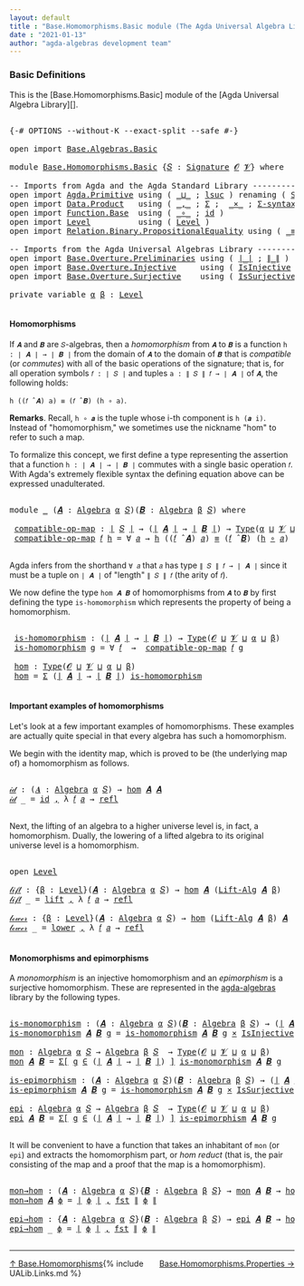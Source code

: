 ```yaml
---
layout: default
title : "Base.Homomorphisms.Basic module (The Agda Universal Algebra Library)"
date : "2021-01-13"
author: "agda-algebras development team"
---
```


### <a id="basic-definitions">Basic Definitions</a>

This is the [Base.Homomorphisms.Basic] module of the [Agda Universal Algebra Library][].

<pre class="Agda">

<a id="323" class="Symbol">{-#</a> <a id="327" class="Keyword">OPTIONS</a> <a id="335" class="Pragma">--without-K</a> <a id="347" class="Pragma">--exact-split</a> <a id="361" class="Pragma">--safe</a> <a id="368" class="Symbol">#-}</a>

<a id="373" class="Keyword">open</a> <a id="378" class="Keyword">import</a> <a id="385" href="Base.Algebras.Basic.html" class="Module">Base.Algebras.Basic</a>

<a id="406" class="Keyword">module</a> <a id="413" href="Base.Homomorphisms.Basic.html" class="Module">Base.Homomorphisms.Basic</a> <a id="438" class="Symbol">{</a><a id="439" href="Base.Homomorphisms.Basic.html#439" class="Bound">𝑆</a> <a id="441" class="Symbol">:</a> <a id="443" href="Base.Algebras.Basic.html#3888" class="Function">Signature</a> <a id="453" href="Base.Algebras.Basic.html#1160" class="Generalizable">𝓞</a> <a id="455" href="Base.Algebras.Basic.html#1162" class="Generalizable">𝓥</a><a id="456" class="Symbol">}</a> <a id="458" class="Keyword">where</a>

<a id="465" class="Comment">-- Imports from Agda and the Agda Standard Library --------------------------------</a>
<a id="549" class="Keyword">open</a> <a id="554" class="Keyword">import</a> <a id="561" href="Agda.Primitive.html" class="Module">Agda.Primitive</a> <a id="576" class="Keyword">using</a> <a id="582" class="Symbol">(</a> <a id="584" href="Agda.Primitive.html#810" class="Primitive Operator">_⊔_</a> <a id="588" class="Symbol">;</a> <a id="590" href="Agda.Primitive.html#780" class="Primitive">lsuc</a> <a id="595" class="Symbol">)</a> <a id="597" class="Keyword">renaming</a> <a id="606" class="Symbol">(</a> <a id="608" href="Agda.Primitive.html#326" class="Primitive">Set</a> <a id="612" class="Symbol">to</a> <a id="615" class="Primitive">Type</a> <a id="620" class="Symbol">)</a>
<a id="622" class="Keyword">open</a> <a id="627" class="Keyword">import</a> <a id="634" href="Data.Product.html" class="Module">Data.Product</a>   <a id="649" class="Keyword">using</a> <a id="655" class="Symbol">(</a> <a id="657" href="Agda.Builtin.Sigma.html#236" class="InductiveConstructor Operator">_,_</a> <a id="661" class="Symbol">;</a> <a id="663" href="Agda.Builtin.Sigma.html#166" class="Record">Σ</a> <a id="665" class="Symbol">;</a>  <a id="668" href="Data.Product.html#1167" class="Function Operator">_×_</a> <a id="672" class="Symbol">;</a> <a id="674" href="Data.Product.html#916" class="Function">Σ-syntax</a><a id="682" class="Symbol">)</a> <a id="684" class="Keyword">renaming</a> <a id="693" class="Symbol">(</a> <a id="695" href="Agda.Builtin.Sigma.html#252" class="Field">proj₁</a> <a id="701" class="Symbol">to</a> <a id="704" class="Field">fst</a> <a id="708" class="Symbol">)</a>
<a id="710" class="Keyword">open</a> <a id="715" class="Keyword">import</a> <a id="722" href="Function.Base.html" class="Module">Function.Base</a>  <a id="737" class="Keyword">using</a> <a id="743" class="Symbol">(</a> <a id="745" href="Function.Base.html#1031" class="Function Operator">_∘_</a> <a id="749" class="Symbol">;</a> <a id="751" href="Function.Base.html#615" class="Function">id</a> <a id="754" class="Symbol">)</a>
<a id="756" class="Keyword">open</a> <a id="761" class="Keyword">import</a> <a id="768" href="Level.html" class="Module">Level</a>          <a id="783" class="Keyword">using</a> <a id="789" class="Symbol">(</a> <a id="791" href="Agda.Primitive.html#597" class="Postulate">Level</a> <a id="797" class="Symbol">)</a>
<a id="799" class="Keyword">open</a> <a id="804" class="Keyword">import</a> <a id="811" href="Relation.Binary.PropositionalEquality.html" class="Module">Relation.Binary.PropositionalEquality</a> <a id="849" class="Keyword">using</a> <a id="855" class="Symbol">(</a> <a id="857" href="Agda.Builtin.Equality.html#151" class="Datatype Operator">_≡_</a> <a id="861" class="Symbol">;</a> <a id="863" href="Agda.Builtin.Equality.html#208" class="InductiveConstructor">refl</a> <a id="868" class="Symbol">)</a>

<a id="871" class="Comment">-- Imports from the Agda Universal Algebras Library --------------------------------</a>
<a id="956" class="Keyword">open</a> <a id="961" class="Keyword">import</a> <a id="968" href="Base.Overture.Preliminaries.html" class="Module">Base.Overture.Preliminaries</a> <a id="996" class="Keyword">using</a> <a id="1002" class="Symbol">(</a> <a id="1004" href="Base.Overture.Preliminaries.html#4402" class="Function Operator">∣_∣</a> <a id="1008" class="Symbol">;</a> <a id="1010" href="Base.Overture.Preliminaries.html#4440" class="Function Operator">∥_∥</a> <a id="1014" class="Symbol">)</a>
<a id="1016" class="Keyword">open</a> <a id="1021" class="Keyword">import</a> <a id="1028" href="Base.Overture.Injective.html" class="Module">Base.Overture.Injective</a>     <a id="1056" class="Keyword">using</a> <a id="1062" class="Symbol">(</a> <a id="1064" href="Base.Overture.Injective.html#1280" class="Function">IsInjective</a> <a id="1076" class="Symbol">)</a>
<a id="1078" class="Keyword">open</a> <a id="1083" class="Keyword">import</a> <a id="1090" href="Base.Overture.Surjective.html" class="Module">Base.Overture.Surjective</a>    <a id="1118" class="Keyword">using</a> <a id="1124" class="Symbol">(</a> <a id="1126" href="Base.Overture.Surjective.html#1692" class="Function">IsSurjective</a> <a id="1139" class="Symbol">)</a>

<a id="1142" class="Keyword">private</a> <a id="1150" class="Keyword">variable</a> <a id="1159" href="Base.Homomorphisms.Basic.html#1159" class="Generalizable">α</a> <a id="1161" href="Base.Homomorphisms.Basic.html#1161" class="Generalizable">β</a> <a id="1163" class="Symbol">:</a> <a id="1165" href="Agda.Primitive.html#597" class="Postulate">Level</a>

</pre>

#### <a id="homomorphisms">Homomorphisms</a>

If `𝑨` and `𝑩` are `𝑆`-algebras, then a *homomorphism* from `𝑨` to `𝑩` is a function `h : ∣ 𝑨 ∣ → ∣ 𝑩 ∣` from the domain of `𝑨` to the domain of `𝑩` that is *compatible* (or *commutes*) with all of the basic operations of the signature; that is, for all operation symbols `𝑓 : ∣ 𝑆 ∣` and tuples `a : ∥ 𝑆 ∥ 𝑓 → ∣ 𝑨 ∣` of `𝑨`, the following holds:

`h ((𝑓 ̂ 𝑨) a) ≡ (𝑓 ̂ 𝑩) (h ∘ a)`.

**Remarks**. Recall, `h ∘ 𝒂` is the tuple whose i-th component is `h (𝒂 i)`. Instead of "homomorphism," we sometimes use the nickname "hom" to refer to such a map.

To formalize this concept, we first define a type representing the assertion that a function `h : ∣ 𝑨 ∣ → ∣ 𝑩 ∣` commutes with a single basic operation `𝑓`.  With Agda's extremely flexible syntax the defining equation above can be expressed unadulterated.

<pre class="Agda">

<a id="2049" class="Keyword">module</a> <a id="2056" href="Base.Homomorphisms.Basic.html#2056" class="Module">_</a> <a id="2058" class="Symbol">(</a><a id="2059" href="Base.Homomorphisms.Basic.html#2059" class="Bound">𝑨</a> <a id="2061" class="Symbol">:</a> <a id="2063" href="Base.Algebras.Basic.html#6257" class="Function">Algebra</a> <a id="2071" href="Base.Homomorphisms.Basic.html#1159" class="Generalizable">α</a> <a id="2073" href="Base.Homomorphisms.Basic.html#439" class="Bound">𝑆</a><a id="2074" class="Symbol">)(</a><a id="2076" href="Base.Homomorphisms.Basic.html#2076" class="Bound">𝑩</a> <a id="2078" class="Symbol">:</a> <a id="2080" href="Base.Algebras.Basic.html#6257" class="Function">Algebra</a> <a id="2088" href="Base.Homomorphisms.Basic.html#1161" class="Generalizable">β</a> <a id="2090" href="Base.Homomorphisms.Basic.html#439" class="Bound">𝑆</a><a id="2091" class="Symbol">)</a> <a id="2093" class="Keyword">where</a>

 <a id="2101" href="Base.Homomorphisms.Basic.html#2101" class="Function">compatible-op-map</a> <a id="2119" class="Symbol">:</a> <a id="2121" href="Base.Overture.Preliminaries.html#4402" class="Function Operator">∣</a> <a id="2123" href="Base.Homomorphisms.Basic.html#439" class="Bound">𝑆</a> <a id="2125" href="Base.Overture.Preliminaries.html#4402" class="Function Operator">∣</a> <a id="2127" class="Symbol">→</a> <a id="2129" class="Symbol">(</a><a id="2130" href="Base.Overture.Preliminaries.html#4402" class="Function Operator">∣</a> <a id="2132" href="Base.Homomorphisms.Basic.html#2059" class="Bound">𝑨</a> <a id="2134" href="Base.Overture.Preliminaries.html#4402" class="Function Operator">∣</a> <a id="2136" class="Symbol">→</a> <a id="2138" href="Base.Overture.Preliminaries.html#4402" class="Function Operator">∣</a> <a id="2140" href="Base.Homomorphisms.Basic.html#2076" class="Bound">𝑩</a> <a id="2142" href="Base.Overture.Preliminaries.html#4402" class="Function Operator">∣</a><a id="2143" class="Symbol">)</a> <a id="2145" class="Symbol">→</a> <a id="2147" href="Base.Homomorphisms.Basic.html#615" class="Primitive">Type</a><a id="2151" class="Symbol">(</a><a id="2152" href="Base.Homomorphisms.Basic.html#2071" class="Bound">α</a> <a id="2154" href="Agda.Primitive.html#810" class="Primitive Operator">⊔</a> <a id="2156" href="Base.Homomorphisms.Basic.html#455" class="Bound">𝓥</a> <a id="2158" href="Agda.Primitive.html#810" class="Primitive Operator">⊔</a> <a id="2160" href="Base.Homomorphisms.Basic.html#2088" class="Bound">β</a><a id="2161" class="Symbol">)</a>
 <a id="2164" href="Base.Homomorphisms.Basic.html#2101" class="Function">compatible-op-map</a> <a id="2182" href="Base.Homomorphisms.Basic.html#2182" class="Bound">𝑓</a> <a id="2184" href="Base.Homomorphisms.Basic.html#2184" class="Bound">h</a> <a id="2186" class="Symbol">=</a> <a id="2188" class="Symbol">∀</a> <a id="2190" href="Base.Homomorphisms.Basic.html#2190" class="Bound">𝑎</a> <a id="2192" class="Symbol">→</a> <a id="2194" href="Base.Homomorphisms.Basic.html#2184" class="Bound">h</a> <a id="2196" class="Symbol">((</a><a id="2198" href="Base.Homomorphisms.Basic.html#2182" class="Bound">𝑓</a> <a id="2200" href="Base.Algebras.Basic.html#9364" class="Function Operator">̂</a> <a id="2202" href="Base.Homomorphisms.Basic.html#2059" class="Bound">𝑨</a><a id="2203" class="Symbol">)</a> <a id="2205" href="Base.Homomorphisms.Basic.html#2190" class="Bound">𝑎</a><a id="2206" class="Symbol">)</a> <a id="2208" href="Agda.Builtin.Equality.html#151" class="Datatype Operator">≡</a> <a id="2210" class="Symbol">(</a><a id="2211" href="Base.Homomorphisms.Basic.html#2182" class="Bound">𝑓</a> <a id="2213" href="Base.Algebras.Basic.html#9364" class="Function Operator">̂</a> <a id="2215" href="Base.Homomorphisms.Basic.html#2076" class="Bound">𝑩</a><a id="2216" class="Symbol">)</a> <a id="2218" class="Symbol">(</a><a id="2219" href="Base.Homomorphisms.Basic.html#2184" class="Bound">h</a> <a id="2221" href="Function.Base.html#1031" class="Function Operator">∘</a> <a id="2223" href="Base.Homomorphisms.Basic.html#2190" class="Bound">𝑎</a><a id="2224" class="Symbol">)</a>

</pre>

Agda infers from the shorthand `∀ 𝑎` that `𝑎` has type `∥ 𝑆 ∥ 𝑓 → ∣ 𝑨 ∣` since it must be a tuple on `∣ 𝑨 ∣` of "length" `∥ 𝑆 ∥ 𝑓` (the arity of `𝑓`).

We now define the type `hom 𝑨 𝑩` of homomorphisms from `𝑨` to `𝑩` by first defining the type `is-homomorphism` which represents the property of being a homomorphism.

<pre class="Agda">

 <a id="2573" href="Base.Homomorphisms.Basic.html#2573" class="Function">is-homomorphism</a> <a id="2589" class="Symbol">:</a> <a id="2591" class="Symbol">(</a><a id="2592" href="Base.Overture.Preliminaries.html#4402" class="Function Operator">∣</a> <a id="2594" href="Base.Homomorphisms.Basic.html#2059" class="Bound">𝑨</a> <a id="2596" href="Base.Overture.Preliminaries.html#4402" class="Function Operator">∣</a> <a id="2598" class="Symbol">→</a> <a id="2600" href="Base.Overture.Preliminaries.html#4402" class="Function Operator">∣</a> <a id="2602" href="Base.Homomorphisms.Basic.html#2076" class="Bound">𝑩</a> <a id="2604" href="Base.Overture.Preliminaries.html#4402" class="Function Operator">∣</a><a id="2605" class="Symbol">)</a> <a id="2607" class="Symbol">→</a> <a id="2609" href="Base.Homomorphisms.Basic.html#615" class="Primitive">Type</a><a id="2613" class="Symbol">(</a><a id="2614" href="Base.Homomorphisms.Basic.html#453" class="Bound">𝓞</a> <a id="2616" href="Agda.Primitive.html#810" class="Primitive Operator">⊔</a> <a id="2618" href="Base.Homomorphisms.Basic.html#455" class="Bound">𝓥</a> <a id="2620" href="Agda.Primitive.html#810" class="Primitive Operator">⊔</a> <a id="2622" href="Base.Homomorphisms.Basic.html#2071" class="Bound">α</a> <a id="2624" href="Agda.Primitive.html#810" class="Primitive Operator">⊔</a> <a id="2626" href="Base.Homomorphisms.Basic.html#2088" class="Bound">β</a><a id="2627" class="Symbol">)</a>
 <a id="2630" href="Base.Homomorphisms.Basic.html#2573" class="Function">is-homomorphism</a> <a id="2646" href="Base.Homomorphisms.Basic.html#2646" class="Bound">g</a> <a id="2648" class="Symbol">=</a> <a id="2650" class="Symbol">∀</a> <a id="2652" href="Base.Homomorphisms.Basic.html#2652" class="Bound">𝑓</a>  <a id="2655" class="Symbol">→</a>  <a id="2658" href="Base.Homomorphisms.Basic.html#2101" class="Function">compatible-op-map</a> <a id="2676" href="Base.Homomorphisms.Basic.html#2652" class="Bound">𝑓</a> <a id="2678" href="Base.Homomorphisms.Basic.html#2646" class="Bound">g</a>

 <a id="2682" href="Base.Homomorphisms.Basic.html#2682" class="Function">hom</a> <a id="2686" class="Symbol">:</a> <a id="2688" href="Base.Homomorphisms.Basic.html#615" class="Primitive">Type</a><a id="2692" class="Symbol">(</a><a id="2693" href="Base.Homomorphisms.Basic.html#453" class="Bound">𝓞</a> <a id="2695" href="Agda.Primitive.html#810" class="Primitive Operator">⊔</a> <a id="2697" href="Base.Homomorphisms.Basic.html#455" class="Bound">𝓥</a> <a id="2699" href="Agda.Primitive.html#810" class="Primitive Operator">⊔</a> <a id="2701" href="Base.Homomorphisms.Basic.html#2071" class="Bound">α</a> <a id="2703" href="Agda.Primitive.html#810" class="Primitive Operator">⊔</a> <a id="2705" href="Base.Homomorphisms.Basic.html#2088" class="Bound">β</a><a id="2706" class="Symbol">)</a>
 <a id="2709" href="Base.Homomorphisms.Basic.html#2682" class="Function">hom</a> <a id="2713" class="Symbol">=</a> <a id="2715" href="Agda.Builtin.Sigma.html#166" class="Record">Σ</a> <a id="2717" class="Symbol">(</a><a id="2718" href="Base.Overture.Preliminaries.html#4402" class="Function Operator">∣</a> <a id="2720" href="Base.Homomorphisms.Basic.html#2059" class="Bound">𝑨</a> <a id="2722" href="Base.Overture.Preliminaries.html#4402" class="Function Operator">∣</a> <a id="2724" class="Symbol">→</a> <a id="2726" href="Base.Overture.Preliminaries.html#4402" class="Function Operator">∣</a> <a id="2728" href="Base.Homomorphisms.Basic.html#2076" class="Bound">𝑩</a> <a id="2730" href="Base.Overture.Preliminaries.html#4402" class="Function Operator">∣</a><a id="2731" class="Symbol">)</a> <a id="2733" href="Base.Homomorphisms.Basic.html#2573" class="Function">is-homomorphism</a>

</pre>



#### <a id="important-exmples-of-homomorphisms">Important examples of homomorphisms</a>

Let's look at a few important examples of homomorphisms. These examples are actually quite special in that every algebra has such a homomorphism.

We begin with the identity map, which is proved to be (the underlying map of) a homomorphism as follows.

<pre class="Agda">

<a id="𝒾𝒹"></a><a id="3120" href="Base.Homomorphisms.Basic.html#3120" class="Function">𝒾𝒹</a> <a id="3123" class="Symbol">:</a> <a id="3125" class="Symbol">(</a><a id="3126" href="Base.Homomorphisms.Basic.html#3126" class="Bound">𝑨</a> <a id="3128" class="Symbol">:</a> <a id="3130" href="Base.Algebras.Basic.html#6257" class="Function">Algebra</a> <a id="3138" href="Base.Homomorphisms.Basic.html#1159" class="Generalizable">α</a> <a id="3140" href="Base.Homomorphisms.Basic.html#439" class="Bound">𝑆</a><a id="3141" class="Symbol">)</a> <a id="3143" class="Symbol">→</a> <a id="3145" href="Base.Homomorphisms.Basic.html#2682" class="Function">hom</a> <a id="3149" href="Base.Homomorphisms.Basic.html#3126" class="Bound">𝑨</a> <a id="3151" href="Base.Homomorphisms.Basic.html#3126" class="Bound">𝑨</a>
<a id="3153" href="Base.Homomorphisms.Basic.html#3120" class="Function">𝒾𝒹</a> <a id="3156" class="Symbol">_</a> <a id="3158" class="Symbol">=</a> <a id="3160" href="Function.Base.html#615" class="Function">id</a> <a id="3163" href="Agda.Builtin.Sigma.html#236" class="InductiveConstructor Operator">,</a> <a id="3165" class="Symbol">λ</a> <a id="3167" href="Base.Homomorphisms.Basic.html#3167" class="Bound">𝑓</a> <a id="3169" href="Base.Homomorphisms.Basic.html#3169" class="Bound">𝑎</a> <a id="3171" class="Symbol">→</a> <a id="3173" href="Agda.Builtin.Equality.html#208" class="InductiveConstructor">refl</a>

</pre>

Next, the lifting of an algebra to a higher universe level is, in fact, a homomorphism. Dually, the lowering of a lifted algebra to its original universe level is a homomorphism.

<pre class="Agda">

<a id="3385" class="Keyword">open</a> <a id="3390" href="Level.html" class="Module">Level</a>

<a id="𝓁𝒾𝒻𝓉"></a><a id="3397" href="Base.Homomorphisms.Basic.html#3397" class="Function">𝓁𝒾𝒻𝓉</a> <a id="3402" class="Symbol">:</a> <a id="3404" class="Symbol">{</a><a id="3405" href="Base.Homomorphisms.Basic.html#3405" class="Bound">β</a> <a id="3407" class="Symbol">:</a> <a id="3409" href="Agda.Primitive.html#597" class="Postulate">Level</a><a id="3414" class="Symbol">}(</a><a id="3416" href="Base.Homomorphisms.Basic.html#3416" class="Bound">𝑨</a> <a id="3418" class="Symbol">:</a> <a id="3420" href="Base.Algebras.Basic.html#6257" class="Function">Algebra</a> <a id="3428" href="Base.Homomorphisms.Basic.html#1159" class="Generalizable">α</a> <a id="3430" href="Base.Homomorphisms.Basic.html#439" class="Bound">𝑆</a><a id="3431" class="Symbol">)</a> <a id="3433" class="Symbol">→</a> <a id="3435" href="Base.Homomorphisms.Basic.html#2682" class="Function">hom</a> <a id="3439" href="Base.Homomorphisms.Basic.html#3416" class="Bound">𝑨</a> <a id="3441" class="Symbol">(</a><a id="3442" href="Base.Algebras.Basic.html#10825" class="Function">Lift-Alg</a> <a id="3451" href="Base.Homomorphisms.Basic.html#3416" class="Bound">𝑨</a> <a id="3453" href="Base.Homomorphisms.Basic.html#3405" class="Bound">β</a><a id="3454" class="Symbol">)</a>
<a id="3456" href="Base.Homomorphisms.Basic.html#3397" class="Function">𝓁𝒾𝒻𝓉</a> <a id="3461" class="Symbol">_</a> <a id="3463" class="Symbol">=</a> <a id="3465" href="Level.html#457" class="InductiveConstructor">lift</a> <a id="3470" href="Agda.Builtin.Sigma.html#236" class="InductiveConstructor Operator">,</a> <a id="3472" class="Symbol">λ</a> <a id="3474" href="Base.Homomorphisms.Basic.html#3474" class="Bound">𝑓</a> <a id="3476" href="Base.Homomorphisms.Basic.html#3476" class="Bound">𝑎</a> <a id="3478" class="Symbol">→</a> <a id="3480" href="Agda.Builtin.Equality.html#208" class="InductiveConstructor">refl</a>

<a id="𝓁ℴ𝓌ℯ𝓇"></a><a id="3486" href="Base.Homomorphisms.Basic.html#3486" class="Function">𝓁ℴ𝓌ℯ𝓇</a> <a id="3492" class="Symbol">:</a> <a id="3494" class="Symbol">{</a><a id="3495" href="Base.Homomorphisms.Basic.html#3495" class="Bound">β</a> <a id="3497" class="Symbol">:</a> <a id="3499" href="Agda.Primitive.html#597" class="Postulate">Level</a><a id="3504" class="Symbol">}(</a><a id="3506" href="Base.Homomorphisms.Basic.html#3506" class="Bound">𝑨</a> <a id="3508" class="Symbol">:</a> <a id="3510" href="Base.Algebras.Basic.html#6257" class="Function">Algebra</a> <a id="3518" href="Base.Homomorphisms.Basic.html#1159" class="Generalizable">α</a> <a id="3520" href="Base.Homomorphisms.Basic.html#439" class="Bound">𝑆</a><a id="3521" class="Symbol">)</a> <a id="3523" class="Symbol">→</a> <a id="3525" href="Base.Homomorphisms.Basic.html#2682" class="Function">hom</a> <a id="3529" class="Symbol">(</a><a id="3530" href="Base.Algebras.Basic.html#10825" class="Function">Lift-Alg</a> <a id="3539" href="Base.Homomorphisms.Basic.html#3506" class="Bound">𝑨</a> <a id="3541" href="Base.Homomorphisms.Basic.html#3495" class="Bound">β</a><a id="3542" class="Symbol">)</a> <a id="3544" href="Base.Homomorphisms.Basic.html#3506" class="Bound">𝑨</a>
<a id="3546" href="Base.Homomorphisms.Basic.html#3486" class="Function">𝓁ℴ𝓌ℯ𝓇</a> <a id="3552" class="Symbol">_</a> <a id="3554" class="Symbol">=</a> <a id="3556" href="Level.html#470" class="Field">lower</a> <a id="3562" href="Agda.Builtin.Sigma.html#236" class="InductiveConstructor Operator">,</a> <a id="3564" class="Symbol">λ</a> <a id="3566" href="Base.Homomorphisms.Basic.html#3566" class="Bound">𝑓</a> <a id="3568" href="Base.Homomorphisms.Basic.html#3568" class="Bound">𝑎</a> <a id="3570" class="Symbol">→</a> <a id="3572" href="Agda.Builtin.Equality.html#208" class="InductiveConstructor">refl</a>

</pre>




#### <a id="monomorphisms-and-epimorphisms">Monomorphisms and epimorphisms</a>

A *monomorphism* is an injective homomorphism and an *epimorphism* is a surjective homomorphism. These are represented in the [agda-algebras](https://github.com/ualib/agda-algebras) library by the following types.

<pre class="Agda">

<a id="is-monomorphism"></a><a id="3902" href="Base.Homomorphisms.Basic.html#3902" class="Function">is-monomorphism</a> <a id="3918" class="Symbol">:</a> <a id="3920" class="Symbol">(</a><a id="3921" href="Base.Homomorphisms.Basic.html#3921" class="Bound">𝑨</a> <a id="3923" class="Symbol">:</a> <a id="3925" href="Base.Algebras.Basic.html#6257" class="Function">Algebra</a> <a id="3933" href="Base.Homomorphisms.Basic.html#1159" class="Generalizable">α</a> <a id="3935" href="Base.Homomorphisms.Basic.html#439" class="Bound">𝑆</a><a id="3936" class="Symbol">)(</a><a id="3938" href="Base.Homomorphisms.Basic.html#3938" class="Bound">𝑩</a> <a id="3940" class="Symbol">:</a> <a id="3942" href="Base.Algebras.Basic.html#6257" class="Function">Algebra</a> <a id="3950" href="Base.Homomorphisms.Basic.html#1161" class="Generalizable">β</a> <a id="3952" href="Base.Homomorphisms.Basic.html#439" class="Bound">𝑆</a><a id="3953" class="Symbol">)</a> <a id="3955" class="Symbol">→</a> <a id="3957" class="Symbol">(</a><a id="3958" href="Base.Overture.Preliminaries.html#4402" class="Function Operator">∣</a> <a id="3960" href="Base.Homomorphisms.Basic.html#3921" class="Bound">𝑨</a> <a id="3962" href="Base.Overture.Preliminaries.html#4402" class="Function Operator">∣</a> <a id="3964" class="Symbol">→</a> <a id="3966" href="Base.Overture.Preliminaries.html#4402" class="Function Operator">∣</a> <a id="3968" href="Base.Homomorphisms.Basic.html#3938" class="Bound">𝑩</a> <a id="3970" href="Base.Overture.Preliminaries.html#4402" class="Function Operator">∣</a><a id="3971" class="Symbol">)</a> <a id="3973" class="Symbol">→</a> <a id="3975" href="Base.Homomorphisms.Basic.html#615" class="Primitive">Type</a><a id="3979" class="Symbol">(</a><a id="3980" href="Base.Homomorphisms.Basic.html#453" class="Bound">𝓞</a> <a id="3982" href="Agda.Primitive.html#810" class="Primitive Operator">⊔</a> <a id="3984" href="Base.Homomorphisms.Basic.html#455" class="Bound">𝓥</a> <a id="3986" href="Agda.Primitive.html#810" class="Primitive Operator">⊔</a> <a id="3988" href="Base.Homomorphisms.Basic.html#1159" class="Generalizable">α</a> <a id="3990" href="Agda.Primitive.html#810" class="Primitive Operator">⊔</a> <a id="3992" href="Base.Homomorphisms.Basic.html#1161" class="Generalizable">β</a><a id="3993" class="Symbol">)</a>
<a id="3995" href="Base.Homomorphisms.Basic.html#3902" class="Function">is-monomorphism</a> <a id="4011" href="Base.Homomorphisms.Basic.html#4011" class="Bound">𝑨</a> <a id="4013" href="Base.Homomorphisms.Basic.html#4013" class="Bound">𝑩</a> <a id="4015" href="Base.Homomorphisms.Basic.html#4015" class="Bound">g</a> <a id="4017" class="Symbol">=</a> <a id="4019" href="Base.Homomorphisms.Basic.html#2573" class="Function">is-homomorphism</a> <a id="4035" href="Base.Homomorphisms.Basic.html#4011" class="Bound">𝑨</a> <a id="4037" href="Base.Homomorphisms.Basic.html#4013" class="Bound">𝑩</a> <a id="4039" href="Base.Homomorphisms.Basic.html#4015" class="Bound">g</a> <a id="4041" href="Data.Product.html#1167" class="Function Operator">×</a> <a id="4043" href="Base.Overture.Injective.html#1280" class="Function">IsInjective</a> <a id="4055" href="Base.Homomorphisms.Basic.html#4015" class="Bound">g</a>

<a id="mon"></a><a id="4058" href="Base.Homomorphisms.Basic.html#4058" class="Function">mon</a> <a id="4062" class="Symbol">:</a> <a id="4064" href="Base.Algebras.Basic.html#6257" class="Function">Algebra</a> <a id="4072" href="Base.Homomorphisms.Basic.html#1159" class="Generalizable">α</a> <a id="4074" href="Base.Homomorphisms.Basic.html#439" class="Bound">𝑆</a> <a id="4076" class="Symbol">→</a> <a id="4078" href="Base.Algebras.Basic.html#6257" class="Function">Algebra</a> <a id="4086" href="Base.Homomorphisms.Basic.html#1161" class="Generalizable">β</a> <a id="4088" href="Base.Homomorphisms.Basic.html#439" class="Bound">𝑆</a>  <a id="4091" class="Symbol">→</a> <a id="4093" href="Base.Homomorphisms.Basic.html#615" class="Primitive">Type</a><a id="4097" class="Symbol">(</a><a id="4098" href="Base.Homomorphisms.Basic.html#453" class="Bound">𝓞</a> <a id="4100" href="Agda.Primitive.html#810" class="Primitive Operator">⊔</a> <a id="4102" href="Base.Homomorphisms.Basic.html#455" class="Bound">𝓥</a> <a id="4104" href="Agda.Primitive.html#810" class="Primitive Operator">⊔</a> <a id="4106" href="Base.Homomorphisms.Basic.html#1159" class="Generalizable">α</a> <a id="4108" href="Agda.Primitive.html#810" class="Primitive Operator">⊔</a> <a id="4110" href="Base.Homomorphisms.Basic.html#1161" class="Generalizable">β</a><a id="4111" class="Symbol">)</a>
<a id="4113" href="Base.Homomorphisms.Basic.html#4058" class="Function">mon</a> <a id="4117" href="Base.Homomorphisms.Basic.html#4117" class="Bound">𝑨</a> <a id="4119" href="Base.Homomorphisms.Basic.html#4119" class="Bound">𝑩</a> <a id="4121" class="Symbol">=</a> <a id="4123" href="Data.Product.html#916" class="Function">Σ[</a> <a id="4126" href="Base.Homomorphisms.Basic.html#4126" class="Bound">g</a> <a id="4128" href="Data.Product.html#916" class="Function">∈</a> <a id="4130" class="Symbol">(</a><a id="4131" href="Base.Overture.Preliminaries.html#4402" class="Function Operator">∣</a> <a id="4133" href="Base.Homomorphisms.Basic.html#4117" class="Bound">𝑨</a> <a id="4135" href="Base.Overture.Preliminaries.html#4402" class="Function Operator">∣</a> <a id="4137" class="Symbol">→</a> <a id="4139" href="Base.Overture.Preliminaries.html#4402" class="Function Operator">∣</a> <a id="4141" href="Base.Homomorphisms.Basic.html#4119" class="Bound">𝑩</a> <a id="4143" href="Base.Overture.Preliminaries.html#4402" class="Function Operator">∣</a><a id="4144" class="Symbol">)</a> <a id="4146" href="Data.Product.html#916" class="Function">]</a> <a id="4148" href="Base.Homomorphisms.Basic.html#3902" class="Function">is-monomorphism</a> <a id="4164" href="Base.Homomorphisms.Basic.html#4117" class="Bound">𝑨</a> <a id="4166" href="Base.Homomorphisms.Basic.html#4119" class="Bound">𝑩</a> <a id="4168" href="Base.Homomorphisms.Basic.html#4126" class="Bound">g</a>

<a id="is-epimorphism"></a><a id="4171" href="Base.Homomorphisms.Basic.html#4171" class="Function">is-epimorphism</a> <a id="4186" class="Symbol">:</a> <a id="4188" class="Symbol">(</a><a id="4189" href="Base.Homomorphisms.Basic.html#4189" class="Bound">𝑨</a> <a id="4191" class="Symbol">:</a> <a id="4193" href="Base.Algebras.Basic.html#6257" class="Function">Algebra</a> <a id="4201" href="Base.Homomorphisms.Basic.html#1159" class="Generalizable">α</a> <a id="4203" href="Base.Homomorphisms.Basic.html#439" class="Bound">𝑆</a><a id="4204" class="Symbol">)(</a><a id="4206" href="Base.Homomorphisms.Basic.html#4206" class="Bound">𝑩</a> <a id="4208" class="Symbol">:</a> <a id="4210" href="Base.Algebras.Basic.html#6257" class="Function">Algebra</a> <a id="4218" href="Base.Homomorphisms.Basic.html#1161" class="Generalizable">β</a> <a id="4220" href="Base.Homomorphisms.Basic.html#439" class="Bound">𝑆</a><a id="4221" class="Symbol">)</a> <a id="4223" class="Symbol">→</a> <a id="4225" class="Symbol">(</a><a id="4226" href="Base.Overture.Preliminaries.html#4402" class="Function Operator">∣</a> <a id="4228" href="Base.Homomorphisms.Basic.html#4189" class="Bound">𝑨</a> <a id="4230" href="Base.Overture.Preliminaries.html#4402" class="Function Operator">∣</a> <a id="4232" class="Symbol">→</a> <a id="4234" href="Base.Overture.Preliminaries.html#4402" class="Function Operator">∣</a> <a id="4236" href="Base.Homomorphisms.Basic.html#4206" class="Bound">𝑩</a> <a id="4238" href="Base.Overture.Preliminaries.html#4402" class="Function Operator">∣</a><a id="4239" class="Symbol">)</a> <a id="4241" class="Symbol">→</a> <a id="4243" href="Base.Homomorphisms.Basic.html#615" class="Primitive">Type</a><a id="4247" class="Symbol">(</a><a id="4248" href="Base.Homomorphisms.Basic.html#453" class="Bound">𝓞</a> <a id="4250" href="Agda.Primitive.html#810" class="Primitive Operator">⊔</a> <a id="4252" href="Base.Homomorphisms.Basic.html#455" class="Bound">𝓥</a> <a id="4254" href="Agda.Primitive.html#810" class="Primitive Operator">⊔</a> <a id="4256" href="Base.Homomorphisms.Basic.html#1159" class="Generalizable">α</a> <a id="4258" href="Agda.Primitive.html#810" class="Primitive Operator">⊔</a> <a id="4260" href="Base.Homomorphisms.Basic.html#1161" class="Generalizable">β</a><a id="4261" class="Symbol">)</a>
<a id="4263" href="Base.Homomorphisms.Basic.html#4171" class="Function">is-epimorphism</a> <a id="4278" href="Base.Homomorphisms.Basic.html#4278" class="Bound">𝑨</a> <a id="4280" href="Base.Homomorphisms.Basic.html#4280" class="Bound">𝑩</a> <a id="4282" href="Base.Homomorphisms.Basic.html#4282" class="Bound">g</a> <a id="4284" class="Symbol">=</a> <a id="4286" href="Base.Homomorphisms.Basic.html#2573" class="Function">is-homomorphism</a> <a id="4302" href="Base.Homomorphisms.Basic.html#4278" class="Bound">𝑨</a> <a id="4304" href="Base.Homomorphisms.Basic.html#4280" class="Bound">𝑩</a> <a id="4306" href="Base.Homomorphisms.Basic.html#4282" class="Bound">g</a> <a id="4308" href="Data.Product.html#1167" class="Function Operator">×</a> <a id="4310" href="Base.Overture.Surjective.html#1692" class="Function">IsSurjective</a> <a id="4323" href="Base.Homomorphisms.Basic.html#4282" class="Bound">g</a>

<a id="epi"></a><a id="4326" href="Base.Homomorphisms.Basic.html#4326" class="Function">epi</a> <a id="4330" class="Symbol">:</a> <a id="4332" href="Base.Algebras.Basic.html#6257" class="Function">Algebra</a> <a id="4340" href="Base.Homomorphisms.Basic.html#1159" class="Generalizable">α</a> <a id="4342" href="Base.Homomorphisms.Basic.html#439" class="Bound">𝑆</a> <a id="4344" class="Symbol">→</a> <a id="4346" href="Base.Algebras.Basic.html#6257" class="Function">Algebra</a> <a id="4354" href="Base.Homomorphisms.Basic.html#1161" class="Generalizable">β</a> <a id="4356" href="Base.Homomorphisms.Basic.html#439" class="Bound">𝑆</a>  <a id="4359" class="Symbol">→</a> <a id="4361" href="Base.Homomorphisms.Basic.html#615" class="Primitive">Type</a><a id="4365" class="Symbol">(</a><a id="4366" href="Base.Homomorphisms.Basic.html#453" class="Bound">𝓞</a> <a id="4368" href="Agda.Primitive.html#810" class="Primitive Operator">⊔</a> <a id="4370" href="Base.Homomorphisms.Basic.html#455" class="Bound">𝓥</a> <a id="4372" href="Agda.Primitive.html#810" class="Primitive Operator">⊔</a> <a id="4374" href="Base.Homomorphisms.Basic.html#1159" class="Generalizable">α</a> <a id="4376" href="Agda.Primitive.html#810" class="Primitive Operator">⊔</a> <a id="4378" href="Base.Homomorphisms.Basic.html#1161" class="Generalizable">β</a><a id="4379" class="Symbol">)</a>
<a id="4381" href="Base.Homomorphisms.Basic.html#4326" class="Function">epi</a> <a id="4385" href="Base.Homomorphisms.Basic.html#4385" class="Bound">𝑨</a> <a id="4387" href="Base.Homomorphisms.Basic.html#4387" class="Bound">𝑩</a> <a id="4389" class="Symbol">=</a> <a id="4391" href="Data.Product.html#916" class="Function">Σ[</a> <a id="4394" href="Base.Homomorphisms.Basic.html#4394" class="Bound">g</a> <a id="4396" href="Data.Product.html#916" class="Function">∈</a> <a id="4398" class="Symbol">(</a><a id="4399" href="Base.Overture.Preliminaries.html#4402" class="Function Operator">∣</a> <a id="4401" href="Base.Homomorphisms.Basic.html#4385" class="Bound">𝑨</a> <a id="4403" href="Base.Overture.Preliminaries.html#4402" class="Function Operator">∣</a> <a id="4405" class="Symbol">→</a> <a id="4407" href="Base.Overture.Preliminaries.html#4402" class="Function Operator">∣</a> <a id="4409" href="Base.Homomorphisms.Basic.html#4387" class="Bound">𝑩</a> <a id="4411" href="Base.Overture.Preliminaries.html#4402" class="Function Operator">∣</a><a id="4412" class="Symbol">)</a> <a id="4414" href="Data.Product.html#916" class="Function">]</a> <a id="4416" href="Base.Homomorphisms.Basic.html#4171" class="Function">is-epimorphism</a> <a id="4431" href="Base.Homomorphisms.Basic.html#4385" class="Bound">𝑨</a> <a id="4433" href="Base.Homomorphisms.Basic.html#4387" class="Bound">𝑩</a> <a id="4435" href="Base.Homomorphisms.Basic.html#4394" class="Bound">g</a>

</pre>

It will be convenient to have a function that takes an inhabitant of `mon` (or `epi`) and extracts the homomorphism part, or *hom reduct* (that is, the pair consisting of the map and a proof that the map is a homomorphism).

<pre class="Agda">

<a id="mon→hom"></a><a id="4689" href="Base.Homomorphisms.Basic.html#4689" class="Function">mon→hom</a> <a id="4697" class="Symbol">:</a> <a id="4699" class="Symbol">(</a><a id="4700" href="Base.Homomorphisms.Basic.html#4700" class="Bound">𝑨</a> <a id="4702" class="Symbol">:</a> <a id="4704" href="Base.Algebras.Basic.html#6257" class="Function">Algebra</a> <a id="4712" href="Base.Homomorphisms.Basic.html#1159" class="Generalizable">α</a> <a id="4714" href="Base.Homomorphisms.Basic.html#439" class="Bound">𝑆</a><a id="4715" class="Symbol">){</a><a id="4717" href="Base.Homomorphisms.Basic.html#4717" class="Bound">𝑩</a> <a id="4719" class="Symbol">:</a> <a id="4721" href="Base.Algebras.Basic.html#6257" class="Function">Algebra</a> <a id="4729" href="Base.Homomorphisms.Basic.html#1161" class="Generalizable">β</a> <a id="4731" href="Base.Homomorphisms.Basic.html#439" class="Bound">𝑆</a><a id="4732" class="Symbol">}</a> <a id="4734" class="Symbol">→</a> <a id="4736" href="Base.Homomorphisms.Basic.html#4058" class="Function">mon</a> <a id="4740" href="Base.Homomorphisms.Basic.html#4700" class="Bound">𝑨</a> <a id="4742" href="Base.Homomorphisms.Basic.html#4717" class="Bound">𝑩</a> <a id="4744" class="Symbol">→</a> <a id="4746" href="Base.Homomorphisms.Basic.html#2682" class="Function">hom</a> <a id="4750" href="Base.Homomorphisms.Basic.html#4700" class="Bound">𝑨</a> <a id="4752" href="Base.Homomorphisms.Basic.html#4717" class="Bound">𝑩</a>
<a id="4754" href="Base.Homomorphisms.Basic.html#4689" class="Function">mon→hom</a> <a id="4762" href="Base.Homomorphisms.Basic.html#4762" class="Bound">𝑨</a> <a id="4764" href="Base.Homomorphisms.Basic.html#4764" class="Bound">ϕ</a> <a id="4766" class="Symbol">=</a> <a id="4768" href="Base.Overture.Preliminaries.html#4402" class="Function Operator">∣</a> <a id="4770" href="Base.Homomorphisms.Basic.html#4764" class="Bound">ϕ</a> <a id="4772" href="Base.Overture.Preliminaries.html#4402" class="Function Operator">∣</a> <a id="4774" href="Agda.Builtin.Sigma.html#236" class="InductiveConstructor Operator">,</a> <a id="4776" href="Base.Homomorphisms.Basic.html#704" class="Field">fst</a> <a id="4780" href="Base.Overture.Preliminaries.html#4440" class="Function Operator">∥</a> <a id="4782" href="Base.Homomorphisms.Basic.html#4764" class="Bound">ϕ</a> <a id="4784" href="Base.Overture.Preliminaries.html#4440" class="Function Operator">∥</a>

<a id="epi→hom"></a><a id="4787" href="Base.Homomorphisms.Basic.html#4787" class="Function">epi→hom</a> <a id="4795" class="Symbol">:</a> <a id="4797" class="Symbol">{</a><a id="4798" href="Base.Homomorphisms.Basic.html#4798" class="Bound">𝑨</a> <a id="4800" class="Symbol">:</a> <a id="4802" href="Base.Algebras.Basic.html#6257" class="Function">Algebra</a> <a id="4810" href="Base.Homomorphisms.Basic.html#1159" class="Generalizable">α</a> <a id="4812" href="Base.Homomorphisms.Basic.html#439" class="Bound">𝑆</a><a id="4813" class="Symbol">}(</a><a id="4815" href="Base.Homomorphisms.Basic.html#4815" class="Bound">𝑩</a> <a id="4817" class="Symbol">:</a> <a id="4819" href="Base.Algebras.Basic.html#6257" class="Function">Algebra</a> <a id="4827" href="Base.Homomorphisms.Basic.html#1161" class="Generalizable">β</a> <a id="4829" href="Base.Homomorphisms.Basic.html#439" class="Bound">𝑆</a><a id="4830" class="Symbol">)</a> <a id="4832" class="Symbol">→</a> <a id="4834" href="Base.Homomorphisms.Basic.html#4326" class="Function">epi</a> <a id="4838" href="Base.Homomorphisms.Basic.html#4798" class="Bound">𝑨</a> <a id="4840" href="Base.Homomorphisms.Basic.html#4815" class="Bound">𝑩</a> <a id="4842" class="Symbol">→</a> <a id="4844" href="Base.Homomorphisms.Basic.html#2682" class="Function">hom</a> <a id="4848" href="Base.Homomorphisms.Basic.html#4798" class="Bound">𝑨</a> <a id="4850" href="Base.Homomorphisms.Basic.html#4815" class="Bound">𝑩</a>
<a id="4852" href="Base.Homomorphisms.Basic.html#4787" class="Function">epi→hom</a> <a id="4860" class="Symbol">_</a> <a id="4862" href="Base.Homomorphisms.Basic.html#4862" class="Bound">ϕ</a> <a id="4864" class="Symbol">=</a> <a id="4866" href="Base.Overture.Preliminaries.html#4402" class="Function Operator">∣</a> <a id="4868" href="Base.Homomorphisms.Basic.html#4862" class="Bound">ϕ</a> <a id="4870" href="Base.Overture.Preliminaries.html#4402" class="Function Operator">∣</a> <a id="4872" href="Agda.Builtin.Sigma.html#236" class="InductiveConstructor Operator">,</a> <a id="4874" href="Base.Homomorphisms.Basic.html#704" class="Field">fst</a> <a id="4878" href="Base.Overture.Preliminaries.html#4440" class="Function Operator">∥</a> <a id="4880" href="Base.Homomorphisms.Basic.html#4862" class="Bound">ϕ</a> <a id="4882" href="Base.Overture.Preliminaries.html#4440" class="Function Operator">∥</a>

</pre>

---------------------------------

<span style="float:left;">[↑ Base.Homomorphisms](Base.Homomorphisms.html)</span>
<span style="float:right;">[Base.Homomorphisms.Properties →](Base.Homomorphisms.Properties.html)</span>

{% include UALib.Links.md %}
